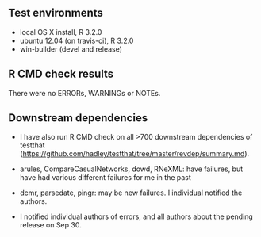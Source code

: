 ## Test environments

* local OS X install, R 3.2.0
* ubuntu 12.04 (on travis-ci), R 3.2.0
* win-builder (devel and release)

## R CMD check results

There were no ERRORs,  WARNINGs or NOTEs. 

## Downstream dependencies

* I have also run R CMD check on all >700 downstream dependencies of testthat
  (https://github.com/hadley/testthat/tree/master/revdep/summary.md). 

* arules, CompareCasualNetworks, dowd, RNeXML: have failures, but have had 
  various different failures for me in the past

* dcmr, parsedate, pingr: may be new failures. I individual notified the
  authors.

* I notified individual authors of errors, and all authors about the pending 
  release on Sep 30.
